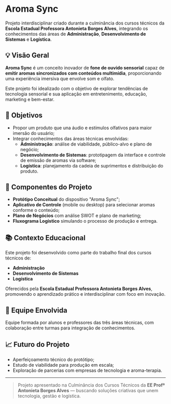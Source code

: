 # Aroma Sync

Projeto interdisciplinar criado durante a culminância dos cursos técnicos da **Escola Estadual Professora Antonieta Borges Alves**, integrando os conhecimentos das áreas de **Administração**, **Desenvolvimento de Sistemas** e **Logística**.

## 💡 Visão Geral

**Aroma Sync** é um conceito inovador de **fone de ouvido sensorial** capaz de **emitir aromas sincronizados com conteúdos multimídia**, proporcionando uma experiência imersiva que envolve som e olfato.

Este projeto foi idealizado com o objetivo de explorar tendências de tecnologia sensorial e sua aplicação em entretenimento, educação, marketing e bem-estar.

## 🎯 Objetivos

- Propor um produto que una áudio e estímulos olfativos para maior imersão do usuário;
- Integrar conhecimentos das áreas técnicas envolvidas:
  - **Administração**: análise de viabilidade, público-alvo e plano de negócio;
  - **Desenvolvimento de Sistemas**: prototipagem da interface e controle de emissão de aromas via software;
  - **Logística**: planejamento da cadeia de suprimentos e distribuição do produto.

## 🧩 Componentes do Projeto

- **Protótipo Conceitual** do dispositivo "Aroma Sync";
- **Aplicativo de Controle** (mobile ou desktop) para selecionar aromas conforme o conteúdo;
- **Plano de Negócios** com análise SWOT e plano de marketing;
- **Fluxograma Logístico** simulando o processo de produção e entrega.

## 📚 Contexto Educacional

Este projeto foi desenvolvido como parte do trabalho final dos cursos técnicos de:

- **Administração**
- **Desenvolvimento de Sistemas**
- **Logística**

Oferecidos pela **Escola Estadual Professora Antonieta Borges Alves**, promovendo o aprendizado prático e interdisciplinar com foco em inovação.

## 🧠 Equipe Envolvida

Equipe formada por alunos e professores das três áreas técnicas, com colaboração entre turmas para integração de conhecimentos.

## 📈 Futuro do Projeto

- Aperfeiçoamento técnico do protótipo;
- Estudo de viabilidade para produção em escala;
- Exploração de parcerias com empresas de tecnologia e aroma-terapia.

---

> Projeto apresentado na Culminância dos Cursos Técnicos da **EE Profª Antonieta Borges Alves** — buscando soluções criativas que unem tecnologia, gestão e logística.
